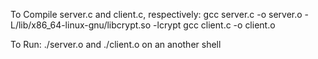 To Compile server.c and client.c, respectively:
gcc server.c -o server.o -L/lib/x86_64-linux-gnu/libcrypt.so -lcrypt
gcc client.c -o client.o

To Run:
./server.o and
./client.o on an another shell
